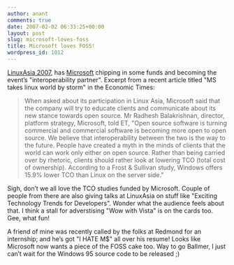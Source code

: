 ```yaml
---
author: anant
comments: true
date: 2007-02-02 06:33:25+00:00
layout: post
slug: microsoft-loves-foss
title: Microsoft loves FOSS!
wordpress_id: 1012
---
```


[LinuxAsia 2007](http://replay.waybackmachine.org/20070219120114/http://www.linuxasia.net/), has [Microsoft](http://replay.waybackmachine.org/20070219120114/http://www.microsoft.com/) chipping in some funds and becoming the event’s "interoperability partner". Excerpt from a recent article titled "MS takes linux world by storm" in the Economic Times:

> When asked about its participation in Linux Asia, Microsoft said that the company will try to educate clients and communicate about its new stance towards open source. Mr Radhesh Balakrishnan, director, platform strategy, Microsoft, told ET, "Open source software is turning commercial and commercial software is becoming more open to open source. We believe that interoperability between the two is the way to the future. People have created a myth in the minds of clients that the world can work only either on open source. Rather than being carried over by rhetoric, clients should rather look at lowering TCO (total cost of ownership). According to a Frost & Sullivan study, Windows offers 15.9% lower TCO than Linux on the server side."

Sigh, don’t we all love the TCO studies funded by Microsoft. Couple of people from there are also giving talks at LinuxAsia on stuff like "Exciting Technology Trends for Developers". Wonder what the audience feels about that. I think a stall for adverstising "Wow with Vista" is on the cards too. Gee, what fun!

A friend of mine was recently called by the folks at Redmond for an internship; and he’s got "I HATE M$" all over his resume! Looks like Microsoft now wants a piece of the FOSS cake too. Way to go Ballmer, I just can’t wait for the Windows 95 source code to be released ;)
